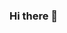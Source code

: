 ### Hi there 👋

<!--
**tim-lappe/tim-lappe** is a ✨ _special_ ✨ repository because its `README.md` (this file) appears on your GitHub profile.

Here are some ideas to get you started:

- 🔭 I’m currently working on Booking Magic, a WordPress booking plugin 
- 🌱 I’m currently learning the Monogame framework for some hobby projects 
-
- 📫 www.tlappe.de
-->
